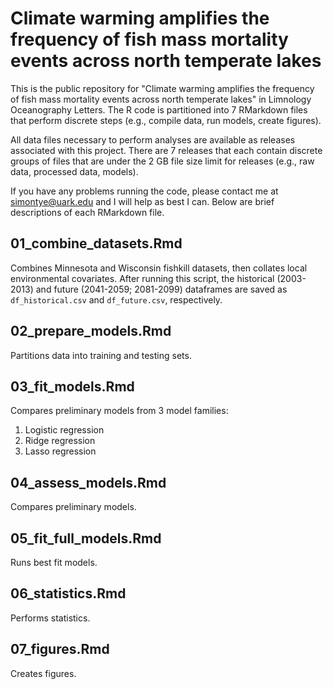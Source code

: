 # Climate warming amplifies the frequency of fish mass mortality events across north temperate lakes

This is the public repository for "Climate warming amplifies the frequency of fish mass mortality events across north temperate lakes" in Limnology Oceanography Letters. The R code is partitioned into 7 RMarkdown files that perform discrete steps (e.g., compile data, run models, create figures).

All data files necessary to perform analyses are available as releases associated with this project. There are 7 releases that each contain discrete groups of files that are under the 2 GB file size limit for releases (e.g., raw data, processed data, models).

If you have any problems running the code, please contact me at simontye@uark.edu and I will help as best I can. Below are brief descriptions of each RMarkdown file.

## 01_combine_datasets.Rmd
Combines Minnesota and Wisconsin fishkill datasets, then collates local environmental covariates. After running this script, the historical (2003-2013) and future (2041-2059; 2081-2099) dataframes are saved as `df_historical.csv` and `df_future.csv`, respectively.

## 02_prepare_models.Rmd
Partitions data into training and testing sets.
	
## 03_fit_models.Rmd
Compares preliminary models from 3 model families:

1. Logistic regression
2. Ridge regression
3. Lasso regression

## 04_assess_models.Rmd

Compares preliminary models.

## 05_fit_full_models.Rmd

Runs best fit models.

## 06_statistics.Rmd

Performs statistics.

## 07_figures.Rmd

Creates figures.
```